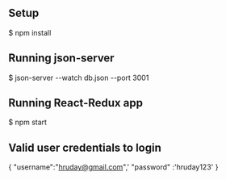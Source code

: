 ## Setup
$ npm install

## Running json-server
$ json-server --watch db.json --port 3001

## Running React-Redux app
$ npm start

## Valid user credentials to login
{
"username":"hruday@gmail.com",'
"password" :'hruday123'
}